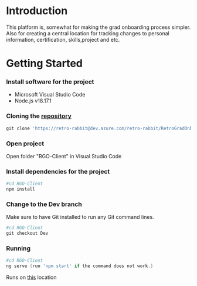 # Introduction
This platform is, somewhat for making the grad onboarding process simpler. Also for creating a central location for tracking changes to personal information, certification, skills,project and etc.

# Getting Started
### Install software for the project
- Microsoft Visual Studio Code
- Node.js v18.17.1

### Cloning the [repository](https://retro-rabbit@dev.azure.com/retro-rabbit/RetroGradOnboard/_git/RGO-Client)
```powershell /cmd / internal terminal
git clone 'https://retro-rabbit@dev.azure.com/retro-rabbit/RetroGradOnboard/_git/RGO-Client'
```

### Open project
Open folder "RGO-Client" in Visual Studio Code

### Install dependencies for the project
```powershell / cmd / internal terminal
#cd RGO-Client
npm install
```

### Change to the Dev branch
Make sure to have Git installed to run any Git command lines.
```powershell
#cd RGO-Client
git checkout Dev
```

### Running
```powershell
#cd RGO-Client
ng serve (run 'npm start' if the command does not work.)
```
Runs on [this](http:/localhost:4200) location